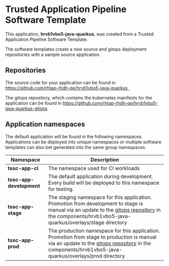 # Trusted Application Pipeline Software Template

This application, **hrvb1vbo5-java-quarkus**, was created from a Trusted Application Pipeline Software Template.

The software templates create a new source and gitops deployment repositories with a sample source application. 

## Repositories

The source code for your application can be found in [https://github.com/rhtap-rhdh-qe/hrvb1vbo5-java-quarkus ](https://github.com/rhtap-rhdh-qe/hrvb1vbo5-java-quarkus ).
 
The gitops repository, which contains the kubernetes manifests for the application can be found in 
[https://github.com/rhtap-rhdh-qe/hrvb1vbo5-java-quarkus-gitops ](https://github.com/rhtap-rhdh-qe/hrvb1vbo5-java-quarkus-gitops ) 

## Application namespaces 

The default application will be found in the following namespaces. Applications can be deployed into unique namespaces or multiple software templates can also bet generated into the same group namespaces.  

|  Namespace   |  Description   |  
| -------- | -------- |
| **tssc-app-ci** | The namespace used for CI workloads |
| **tssc-app-development** | The default application during development. Every build will be deployed to this namespace for testing. |
| **tssc-app-stage** | The staging namespace for this application. Promotion from development to stage is manual via an update to the [gitops repository](https://github.com/rhtap-rhdh-qe/hrvb1vbo5-java-quarkus-gitops ) in the components/hrvb1vbo5-java-quarkus/overlays/stage directory |
| **tssc-app-prod** | The production namespace for this application. Promotion from stage to production is manual via an update to the [gitops repository](https://github.com/rhtap-rhdh-qe/hrvb1vbo5-java-quarkus-gitops ) in the components/hrvb1vbo5-java-quarkus/overlays/prod directory |